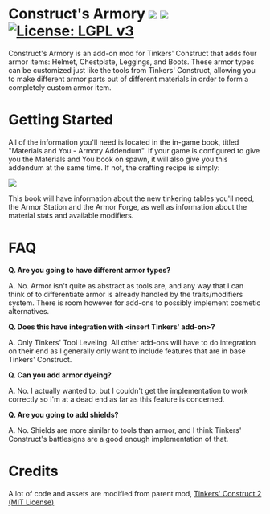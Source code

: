 # Construct's Armory [![](http://cf.way2muchnoise.eu/versions/constructs-armory.svg)](https://minecraft.curseforge.com/projects/constructs-armory) [![](http://cf.way2muchnoise.eu/short_constructs-armory_downloads.svg)](https://minecraft.curseforge.com/projects/constructs-armory/files) [![License: LGPL v3](https://img.shields.io/badge/License-LGPL%20v3-blue.svg)](https://www.gnu.org/licenses/lgpl-3.0)

Construct's Armory is an add-on mod for Tinkers' Construct that adds four armor items: Helmet, Chestplate, Leggings, and Boots. These armor types can be customized just like the tools from Tinkers' Construct, allowing you to make different armor parts out of different materials in order to form a completely custom armor item.

# Getting Started

All of the information you'll need is located in the in-game book, titled "Materials and You - Armory Addendum". If your game is configured to give you the Materials and You book on spawn, it will also give you this addendum at the same time. If not, the crafting recipe is simply:

![](https://i.imgur.com/jnmnp5E.png)

This book will have information about the new tinkering tables you'll need, the Armor Station and the Armor Forge, as well as information about the material stats and available modifiers.

# FAQ

**Q. Are you going to have different armor types?**

A. No. Armor isn't quite as abstract as tools are, and any way that I can think of to differentiate armor is already handled by the traits/modifiers system. There is room however for add-ons to possibly implement cosmetic alternatives.

**Q. Does this have integration with <insert Tinkers' add-on>?**

A. Only Tinkers' Tool Leveling. All other add-ons will have to do integration on their end as I generally only want to include features that are in base Tinkers' Construct.

**Q. Can you add armor dyeing?**

A. No. I actually wanted to, but I couldn't get the implementation to work correctly so I'm at a dead end as far as this feature is concerned.

**Q. Are you going to add shields?**

A. No. Shields are more similar to tools than armor, and I think Tinkers' Construct's battlesigns are a good enough implementation of that.

# Credits

A lot of code and assets are modified from parent mod, [Tinkers' Construct 2 (MIT License)](https://github.com/SlimeKnights/TinkersConstruct/)

